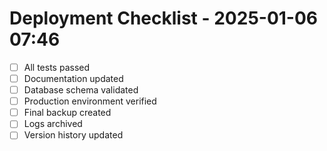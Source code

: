 # Deployment Checklist - 2025-01-06 07:46

- [ ] All tests passed
- [ ] Documentation updated
- [ ] Database schema validated
- [ ] Production environment verified
- [ ] Final backup created
- [ ] Logs archived
- [ ] Version history updated
